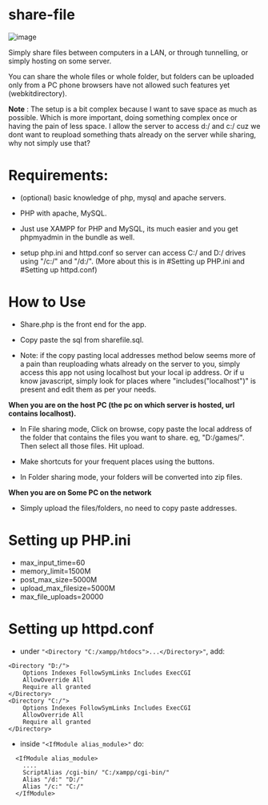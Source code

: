 # share-file

![image](https://user-images.githubusercontent.com/33609172/176454983-b5a8aa79-4021-4ce3-8f11-acb38e3f6784.png)

Simply share files between computers in a LAN, or through tunnelling, or simply hosting on some server.

You can share the whole files or whole folder, but folders can be uploaded only from a PC phone browsers have not allowed such features yet (webkitdirectory).

**Note** : The setup is a bit complex because I want to save space as much as possible. Which is more important, doing something complex once or having the pain of less space.
I allow the server to access d:/ and c:/ cuz we dont want to reupload something thats already on the server while sharing, why not simply use that?

# Requirements:

- (optional) basic knowledge of php, mysql and apache servers.

- PHP with apache, MySQL. 

- Just use XAMPP for PHP and MySQL, its much easier and you get phpmyadmin in the bundle as well.

- setup php.ini and httpd.conf so server can access C:/ and D:/ drives using "/c:/" and "/d:/". (More about this is in #Setting up PHP.ini and #Setting up httpd.conf)

# How to Use

- Share.php is the front end for the app.

- Copy paste the sql from sharefile.sql.

- Note: if the copy pasting local addresses method below seems more of a pain than reuploading whats already on the server to you, simply access this app not using localhost but your local ip address. Or if u know javascript, simply look for places where "includes("localhost")" is present and edit them as per your needs.

**When you are on the host PC (the pc on which server is hosted, url contains localhost).**

- In File sharing mode, Click on browse, copy paste the local address of the folder that contains the files you want to share. eg, "D:/games/". Then select all those files. Hit upload.

- Make shortcuts for your frequent places using the buttons.

- In Folder sharing mode, your folders will be converted into zip files.

**When you are on Some PC on the network**

- Simply upload the files/folders, no need to copy paste addresses.

# Setting up PHP.ini

- max_input_time=60
- memory_limit=1500M
- post_max_size=5000M
- upload_max_filesize=5000M
- max_file_uploads=20000

# Setting up httpd.conf

- under ```"<Directory "C:/xampp/htdocs">...</Directory>"```, add:
```
<Directory "D:/">
    Options Indexes FollowSymLinks Includes ExecCGI
    AllowOverride All
    Require all granted
</Directory>
<Directory "C:/">
    Options Indexes FollowSymLinks Includes ExecCGI
    AllowOverride All
    Require all granted
</Directory>
```
- inside ```"<IfModule alias_module>"``` do:
  
``` 
  <IfModule alias_module>
    ....
    ScriptAlias /cgi-bin/ "C:/xampp/cgi-bin/"
    Alias "/d:" "D:/"
    Alias "/c:" "C:/"
  </IfModule>
```
